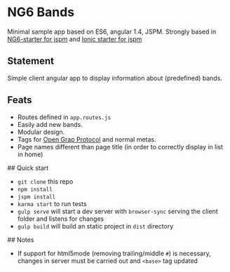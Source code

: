 # NG6 Bands
Minimal sample app based on ES6, angular 1.4, JSPM.
Strongly based in [NG6-starter for jspm](https://github.com/AngularClass/NG6-starter/tree/jspm) and [Ionic starter for jspm](https://github.com/telekosmos/ionic6-jspm)

## Statement
Simple client angular app to display information about (predefined) bands.

## Feats
- Routes defined in `app.routes.js`
- Easily add new bands.
- Modular design.
- Tags for [Open Grap Protocol](http://ogp.me) and normal metas.
- Page names different than page title (in order to correctly display in list in home)

## Quick start
- `git clone` this repo
- `npm install`
- `jspm install`
- `karma start` to run tests
- `gulp serve` will start a dev server with `browser-sync` serving the client folder and listens for changes
- `gulp build` will build an static project in `dist` directory

## Notes
- If support for html5mode (removing trailing/middle `#`) is necessary, changes in server must be carried out and `<base>` tag updated